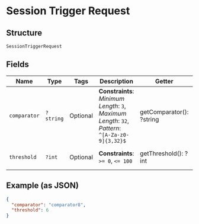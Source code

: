
# Session Trigger Request

## Structure

`SessionTriggerRequest`

## Fields

| Name | Type | Tags | Description | Getter | Setter |
|  --- | --- | --- | --- | --- | --- |
| `comparator` | `?string` | Optional | **Constraints**: *Minimum Length*: `3`, *Maximum Length*: `32`, *Pattern*: `^[A-Za-z0-9]{3,32}$` | getComparator(): ?string | setComparator(?string comparator): void |
| `threshold` | `?int` | Optional | **Constraints**: `>= 0`, `<= 100` | getThreshold(): ?int | setThreshold(?int threshold): void |

## Example (as JSON)

```json
{
  "comparator": "comparator8",
  "threshold": 6
}
```

